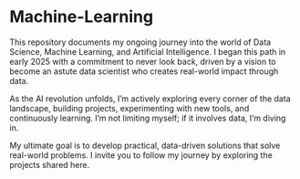 # Machine-Learning

This repository documents my ongoing journey into the world of Data Science, Machine Learning, and Artificial Intelligence. I began this path in early 2025 with a commitment to never look back, driven by a vision to become an astute data scientist who creates real-world impact through data.

As the AI revolution unfolds, I’m actively exploring every corner of the data landscape, building projects, experimenting with new tools, and continuously learning. I’m not limiting myself; if it involves data, I’m diving in.

My ultimate goal is to develop practical, data-driven solutions that solve real-world problems.
I invite you to follow my journey by exploring the projects shared here. 
